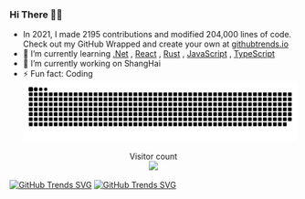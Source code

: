 ### Hi There 👋😋
- In 2021, I made 2195 contributions and modified 204,000 lines of code. Check out my GitHub Wrapped and create your own at [githubtrends.io](https://www.githubtrends.io)
- 🌱 I’m currently learning [.Net](https://dotnet.microsoft.com/zh-cn/) , [React](https://react.docschina.org/) , [Rust](https://course.rs/about-book.html) , [JavaScript](https://developer.mozilla.org/zh-CN/docs/learn/JavaScript) , [TypeScript](https://www.typescriptlang.org)
- 🔭 I’m currently working on ShangHai
- ⚡ Fun fact: Coding
<a href=#><img src="github-user-contribution.svg"></a>

<p align="center"> 
  Visitor count<br>
  <img src="https://profile-counter.glitch.me/joesdu/count.svg" />
</p>

[![GitHub Trends SVG](https://api.githubtrends.io/user/svg/joesdu/langs?time_range=one_year&compact=True&theme=dark)](https://githubtrends.io)
[![GitHub Trends SVG](https://api.githubtrends.io/user/svg/joesdu/repos?time_range=one_year&theme=dark)](https://githubtrends.io)

<!--
**joesdu/joesdu** is a ✨ _special_ ✨ repository because its `README.md` (this file) appears on your GitHub profile.

Here are some ideas to get you started:

- 👯 I’m looking to collaborate on ...
- 🤔 I’m looking for help with ...
- 💬 Ask me about ...
- 📫 How to reach me: ...
- 😄 Pronouns: ...
-->
